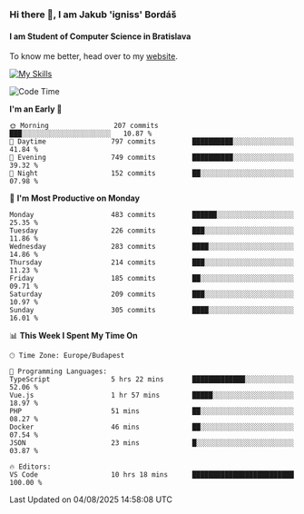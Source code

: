 ### Hi there 👋, I am Jakub 'igniss' Bordáš

#### I am Student of Computer Science in Bratislava
To know me better, head over to my [website](https://bordas.sk).

[![My Skills](https://skillicons.dev/icons?i=js,typescript,html,css,figma,svelte,vue,next,postgresql,nest,express,nodejs)](https://bordas.sk)


<!--START_SECTION:waka-->
![Code Time](http://img.shields.io/badge/Code%20Time-2%2C010%20hrs%2032%20mins-blue)

**I'm an Early 🐤** 

```text
🌞 Morning                207 commits         ███░░░░░░░░░░░░░░░░░░░░░░   10.87 % 
🌆 Daytime                797 commits         ██████████░░░░░░░░░░░░░░░   41.84 % 
🌃 Evening                749 commits         ██████████░░░░░░░░░░░░░░░   39.32 % 
🌙 Night                  152 commits         ██░░░░░░░░░░░░░░░░░░░░░░░   07.98 % 
```
📅 **I'm Most Productive on Monday** 

```text
Monday                   483 commits         ██████░░░░░░░░░░░░░░░░░░░   25.35 % 
Tuesday                  226 commits         ███░░░░░░░░░░░░░░░░░░░░░░   11.86 % 
Wednesday                283 commits         ████░░░░░░░░░░░░░░░░░░░░░   14.86 % 
Thursday                 214 commits         ███░░░░░░░░░░░░░░░░░░░░░░   11.23 % 
Friday                   185 commits         ██░░░░░░░░░░░░░░░░░░░░░░░   09.71 % 
Saturday                 209 commits         ███░░░░░░░░░░░░░░░░░░░░░░   10.97 % 
Sunday                   305 commits         ████░░░░░░░░░░░░░░░░░░░░░   16.01 % 
```


📊 **This Week I Spent My Time On** 

```text
🕑︎ Time Zone: Europe/Budapest

💬 Programming Languages: 
TypeScript               5 hrs 22 mins       █████████████░░░░░░░░░░░░   52.06 % 
Vue.js                   1 hr 57 mins        █████░░░░░░░░░░░░░░░░░░░░   18.97 % 
PHP                      51 mins             ██░░░░░░░░░░░░░░░░░░░░░░░   08.27 % 
Docker                   46 mins             ██░░░░░░░░░░░░░░░░░░░░░░░   07.54 % 
JSON                     23 mins             █░░░░░░░░░░░░░░░░░░░░░░░░   03.87 % 

🔥 Editors: 
VS Code                  10 hrs 18 mins      █████████████████████████   100.00 % 
```


 Last Updated on 04/08/2025 14:58:08 UTC
<!--END_SECTION:waka-->
